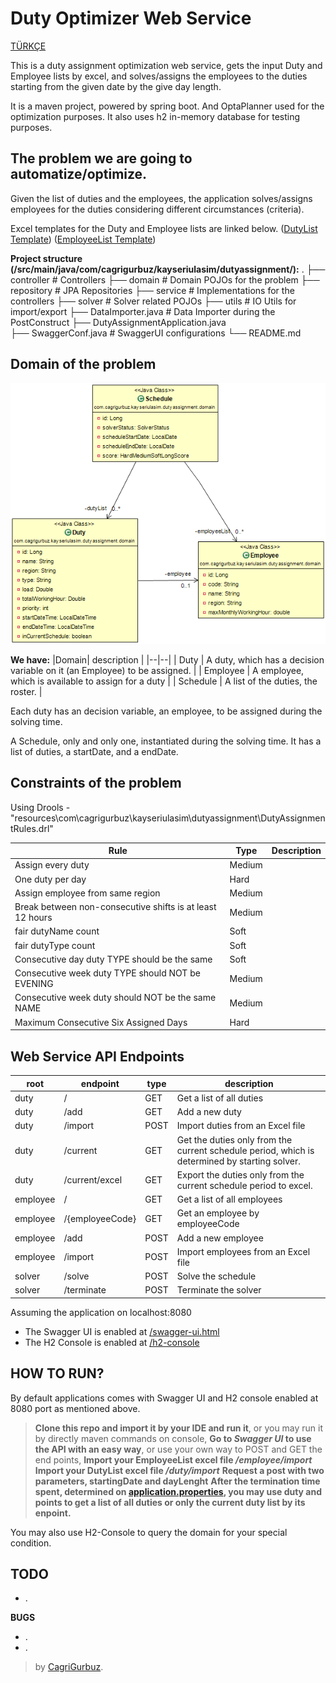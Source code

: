 # Duty Optimizer Web Service 

[TÜRKÇE](https://github.com/cgrgrbz/dutyassignment/blob/master/OKUBENI.md)

This is a duty assignment optimization web service, gets the input Duty and Employee lists by excel, and solves/assigns the employees to the duties starting from the given date by the give day length.

It is a maven project, powered by spring boot. And OptaPlanner used for the optimization purposes. It also uses h2 in-memory database for testing purposes. 

## The problem we are going to automatize/optimize.

Given the list of duties and the employees, the application solves/assigns employees for the duties considering different circumstances (criteria). 

Excel templates for the Duty and Employee lists are linked below.
 ([DutyList Template](https://github.com/cgrgrbz/dutyassignment/blob/master/src/main/resources/DutyList.xlsx)) 
 ([EmployeeList Template](https://github.com/cgrgrbz/dutyassignment/blob/master/src/main/resources/EmployeeList.xlsx)) 

**Project structure (/src/main/java/com/cagrigurbuz/kayseriulasim/dutyassignment/):**
.
├── controller                          				# Controllers
├── domain                              				# Domain POJOs for the problem
├── repository                          				# JPA Repositories
├── service                             					# Implementations for the controllers
├── solver                              					# Solver related POJOs
├── utils                               					# IO Utils for import/export
├── DataImporter.java                   			# Data Importer during the PostConstruct
├── DutyAssignmentApplication.java      
├── SwaggerConf.java                    		# SwaggerUI configurations
└── README.md

## Domain of the problem

![Class Diagram](https://raw.githubusercontent.com/cgrgrbz/dutyassignment/gh-pages/Class%20Diagram.png)

**We have:**
|Domain| description |
|--|--|
| Duty | A duty, which has a decision variable on it (an Employee) to be assigned. |
| Employee | A employee, which is available to assign for a duty |
| Schedule | A list of the duties, the roster. |

Each duty has an decision variable, an employee, to be assigned during the solving time. 

A Schedule, only and only one, instantiated during the solving time. It has a list of duties, a startDate, and a endDate. 
 
 
## Constraints of the problem
Using Drools - "resources\com\cagrigurbuz\kayseriulasim\dutyassignment\DutyAssignmentRules.drl" 

|Rule|Type|Description|
|--|--|--|
|Assign every duty|Medium||
|One duty per day|Hard||
|Assign employee from same region|Medium||
|Break between non-consecutive shifts is at least 12 hours|Medium||
|fair dutyName count|Soft||
|fair dutyType count|Soft||
|Consecutive day duty TYPE should be the same|Soft||
|Consecutive week duty TYPE should NOT be EVENING|Medium||
|Consecutive week duty should NOT be the same NAME|Medium||
|Maximum Consecutive Six Assigned Days|Hard||


## Web Service API Endpoints


| root | endpoint | type |  description |
|--|--|--|--|
| duty | / | GET | Get a list of all duties |
| duty | /add | GET |Add a new duty |
| duty | /import | POST |Import duties from an Excel file |
| duty | /current | GET |Get the duties only from the current schedule period, which is determined by starting solver. |
| duty | /current/excel | GET |Export the duties only from the current schedule period to excel. |
| employee | / | GET | Get a list of all employees |
| employee | /{employeeCode} | GET | Get an employee by employeeCode |
| employee | /add | POST | Add a new employee |
| employee | /import | POST | Import employees from an Excel file |
| solver | /solve | POST | Solve the schedule |
| solver | /terminate| POST | Terminate the solver |

 

Assuming the application on localhost:8080

- The Swagger UI is enabled at [/swagger-ui.html](localhost:8080/swagger-ui.html)
- The H2 Console is enabled at [/h2-console](localhost:8080//h2-console)


## HOW TO RUN?

By default applications comes with Swagger UI and H2 console enabled at 8080 port as mentioned above.

> **Clone this repo and import it by your IDE and run it**, or you may run it by directly maven commands on console,
> **Go to _Swagger UI_ to use the API with an easy way**, or use your own way to POST and GET the end points,
> **Import your EmployeeList excel file _/employee/import_**
> **Import your DutyList excel file _/duty/import_**
>  **Request a post with two parameters, startingDate and dayLenght**
>  **After the termination time spent, determined on [application.properties](https://github.com/cgrgrbz/dutyassignment/blob/master/src/main/resources/application.properties), you may use duty and points to get a list of all duties or only the current duty list by its enpoint.**

You may also use H2-Console to query the domain for your special condition.

**TODO**
- 
- .

**BUGS**
- .
- .

> by [CagriGurbuz](https://cagrigurbuz.com/).
